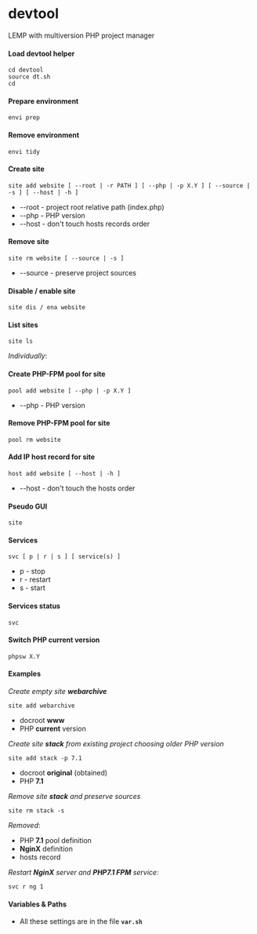 # devtool
LEMP with multiversion PHP project manager

#### Load devtool helper

```shell
cd devtool
source dt.sh
cd
```
#### Prepare environment
```
envi prep
```
#### Remove environment
```
envi tidy
```
#### Create site
```
site add website [ --root | -r PATH ] [ --php | -p X.Y ] [ --source | -s ] [ --host | -h ]
```
* --root - project root relative path (index.php)
* --php	- PHP version
* --host - don't touch hosts records order

#### Remove site
```
site rm website [ --source | -s ]
```
* --source - preserve project sources
#### Disable / enable site
```
site dis / ena website
```
#### List sites
```
site ls
```
_Individually_:

#### Create PHP-FPM pool for site
```
pool add website [ --php | -p X.Y ]
```
* --php	- PHP version

#### Remove PHP-FPM pool for site
```
pool rm website
```
#### Add IP host record for site
```
host add website [ --host | -h ]
```
* --host - don't touch the hosts order

#### Pseudo GUI
```
site
```
#### Services
```
svc [ p | r | s ] [ service(s) ]
```
* p - stop
* r - restart
* s - start

#### Services status
```
svc
```
#### Switch PHP current version
```
phpsw X.Y
```
#### Examples

_Create empty site **webarchive**_
```
site add webarchive
```
* docroot **www**
* PHP **current** version

_Create site **stack** from existing project choosing older PHP version_
```
site add stack -p 7.1
```
* docroot **original** (obtained)
* PHP **7.1**

_Remove site **stack** and preserve sources_
```
site rm stack -s
```
_Removed_:
* PHP **7.1** pool definition
* **NginX** definition
* hosts record

_Restart **NginX** server and **PHP7.1 FPM** service_:
```
svc r ng 1
```

#### Variables & Paths
* All these settings are in the file **`var.sh`**
